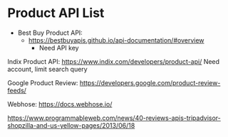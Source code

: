 # **Product API List**
* Best Buy Product API:
  * https://bestbuyapis.github.io/api-documentation/#overview
    * Need API key

Indix Product API:
https://www.indix.com/developers/product-api/
Need account, limit search query

Google Product Review:
https://developers.google.com/product-review-feeds/

Webhose:
https://docs.webhose.io/


https://www.programmableweb.com/news/40-reviews-apis-tripadvisor-shopzilla-and-us-yellow-pages/2013/06/18
